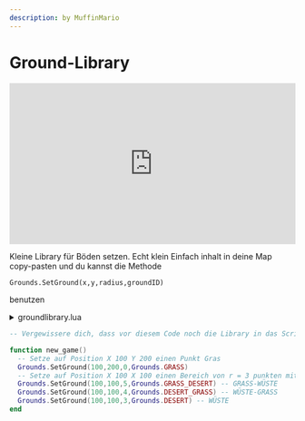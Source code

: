 ```yaml
---
description: by MuffinMario
---
```


# Ground-Library

<iframe style="width: 100%;aspect-ratio:16/9;" src="https://github.com/MuffinMario/Siedler-IV-Lua-Ground-Library" frameborder="0" allowfullscreen></iframe>

Kleine Library für Böden setzen. Echt klein Einfach inhalt in deine Map copy-pasten und du kannst die Methode

`Grounds.SetGround(x,y,radius,groundID)`

benutzen

<details>

<summary>groundlibrary.lua</summary>

{% code title="groundlibrary.lua" %}
```lua
--Nötige Information!!!
-- - BodenID Grounds.GLITCHED ist eine kollektive Sammlung von Böden gemischt mit lila und schwarzen Texturen
-- - War der Boden vorher Meer (z.b. Level 5) Werden Wassertiere auf dem Boden dennoch zufällig erscheinen.
-- - War der Boden vorher Meer werden Einheiten einen Befehl zwar wahrnehmen können, hängen aber fest, wenn sie die Position erreichen. 
--	Manchmal passiert das auch nicht. Um das zu beheben immer erst auf Fluss Boden (z.b. id 96) setzen und dann auf den gewünschten boden.
-- - Strand verbindet sich normalerweise mit dem Meer, aber damit die "verbindung" entstehen kann benötigt der Strand Wasser Level 1
-- 	(kein anderes Level)
-- - Alle anderen BodenIDs sind unbaubares Grass, kann man auch zum Vorteil einsetzen!
$ifnot GROUNDS_LIBRARY100_MM
--zeile bitte ignorieren/ignore this line
GROUNDS_LIBRARY100_MM= ""

Grounds = {


	
	--0x0X
	WATER1 = 0,
	WATER2 = 1,
	WATER3 = 2,
	WATER4 = 3,
	WATER5 = 4,
	WATER6 = 5,
	WATER7 = 6,
	WATER8 = 7,
	
	--0x1X
	GRASS = 16 + 0,
	GRASS_MOUNTAIN  = 16 + 1,
	GRASS_ISLAND = 16 + 2,
	GRASS_DESERT = 16 + 4,
	GRASS_SWAMP = 16 + 5,
	GRASS_MUD = 16 + 7,
	GRASS_DARK = 16 + 8,
	GRASS_WEIRD = 16 + 9,
	GRASS_DUSTY = 16 + 12,
	GRASS_PAVEMENT = 16 + 13,

	-- 0x2X
	MOUNTAIN = 32 + 0,
	MOUNTAIN_GRASS = 32 + 1,
	MOUNTAIN_SNOW = 32 + 3,

	-- 0x3X
	SAND = 48 + 0,

	-- 0x4X
	DESERT = 64 + 0,
	DESERT_GRASS = 64 + 1,

	-- 0x5X
	SWAMP = 80 + 0,
	SWAMP_GRASS = 80 + 1,

	-- 0x6X
	RIVER1 = 96 + 0,
	RIVER2 = 96 + 1,
	RIVER3 = 96 + 2,
	RIVER4 = 96 + 3,
	
	-- 0x7X ???
	UNIDENTIFIED_GRASS1 = 112 + 0, -- komisches Grass ohne verbindungen zu anderen böden (unbaubar natürlich)
	UNIDENTIFIED_GRASS2 = 112 + 1, -- komisches Grass ohne verbindungen zu anderen böden (unbaubar natürlich)
	UNIDENTIFIED_GRASS3 = 112 + 2, -- komisches Grass ohne verbindungen zu anderen böden (unbaubar natürlich)

	-- 0x8X
	SNOW = 128 + 0,
	SNOW_MOUNTAIN = 128 + 1,
	
	-- extra stuff
	GLITCHED = 250

}
-- @param x X-Koordinate
-- @param y Y-Koordinate
-- @param radius Radius (0 ist nicht leer)
-- @param groundID ID des Bodens
function Grounds.SetGround(x,y,radius,groundID)
	return dbg.sg(x,y,radius,groundID) -- ret nil
end
$end
```
{% endcode %}

</details>

```lua
-- Vergewissere dich, dass vor diesem Code noch die Library in das Script gehört!

function new_game()
  -- Setze auf Position X 100 Y 200 einen Punkt Gras
  Grounds.SetGround(100,200,0,Grounds.GRASS) 
  -- Setze auf Position X 100 X 100 einen Bereich von r = 3 punkten mit Wüste. Aussen sollte überall Gras sein.
  Grounds.SetGround(100,100,5,Grounds.GRASS_DESERT) -- GRASS-WÜSTE
  Grounds.SetGround(100,100,4,Grounds.DESERT_GRASS) -- WÜSTE-GRASS
  Grounds.SetGround(100,100,3,Grounds.DESERT) -- WÜSTE
end
```
